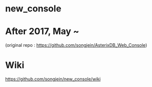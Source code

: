 # new_console

# After 2017, May ~ 
(original repo : https://github.com/songjein/AsterixDB_Web_Console)

# Wiki 
https://github.com/songjein/new_console/wiki
